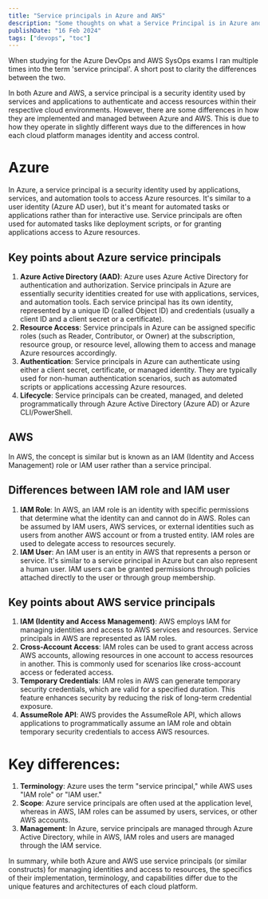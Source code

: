 ```yaml
---
title: "Service principals in Azure and AWS"
description: "Some thoughts on what a Service Principal is in Azure and AWS, and also how these differ between Azure and AWS"
publishDate: "16 Feb 2024"
tags: ["devops", "toc"]
---
```


When studying for the Azure DevOps and AWS SysOps exams I ran multiple times into the term 'service principal'. A short post to clarity the differences between the two.

In both Azure and AWS, a service principal is a security identity used by services and applications to authenticate and access resources within their respective cloud environments. However, there are some differences in how they are implemented and managed between Azure and AWS. This is due to how they operate in slightly different ways due to the differences in how each cloud platform manages identity and access control.

# Azure

In Azure, a service principal is a security identity used by applications, services, and automation tools to access Azure resources. It's similar to a user identity (Azure AD user), but it's meant for automated tasks or applications rather than for interactive use. Service principals are often used for automated tasks like deployment scripts, or for granting applications access to Azure resources.

## Key points about Azure service principals

1. **Azure Active Directory (AAD)**: Azure uses Azure Active Directory for authentication and authorization. Service principals in Azure are essentially security identities created for use with applications, services, and automation tools. Each service principal has its own identity, represented by a unique ID (called Object ID) and credentials (usually a client ID and a client secret or a certificate).
2. **Resource Access**: Service principals in Azure can be assigned specific roles (such as Reader, Contributor, or Owner) at the subscription, resource group, or resource level, allowing them to access and manage Azure resources accordingly.
3. **Authentication**: Service principals in Azure can authenticate using either a client secret, certificate, or managed identity. They are typically used for non-human authentication scenarios, such as automated scripts or applications accessing Azure resources.
4. **Lifecycle**: Service principals can be created, managed, and deleted programmatically through Azure Active Directory (Azure AD) or Azure CLI/PowerShell.

## AWS

In AWS, the concept is similar but is known as an IAM (Identity and Access Management) role or IAM user rather than a service principal.

## Differences between IAM role and IAM user

1. **IAM Role**: In AWS, an IAM role is an identity with specific permissions that determine what the identity can and cannot do in AWS. Roles can be assumed by IAM users, AWS services, or external identities such as users from another AWS account or from a trusted entity. IAM roles are used to delegate access to resources securely.
2. **IAM User**: An IAM user is an entity in AWS that represents a person or service. It's similar to a service principal in Azure but can also represent a human user. IAM users can be granted permissions through policies attached directly to the user or through group membership.

## Key points about AWS service principals

1. **IAM (Identity and Access Management)**: AWS employs IAM for managing identities and access to AWS services and resources. Service principals in AWS are represented as IAM roles.
2. **Cross-Account Access**: IAM roles can be used to grant access across AWS accounts, allowing resources in one account to access resources in another. This is commonly used for scenarios like cross-account access or federated access.
3. **Temporary Credentials**: IAM roles in AWS can generate temporary security credentials, which are valid for a specified duration. This feature enhances security by reducing the risk of long-term credential exposure.
4. **AssumeRole API**: AWS provides the AssumeRole API, which allows applications to programmatically assume an IAM role and obtain temporary security credentials to access AWS resources.

# Key differences:

1. **Terminology**: Azure uses the term "service principal," while AWS uses "IAM role" or "IAM user."
2. **Scope**: Azure service principals are often used at the application level, whereas in AWS, IAM roles can be assumed by users, services, or other AWS accounts.
3. **Management**: In Azure, service principals are managed through Azure Active Directory, while in AWS, IAM roles and users are managed through the IAM service.

In summary, while both Azure and AWS use service principals (or similar constructs) for managing identities and access to resources, the specifics of their implementation, terminology, and capabilities differ due to the unique features and architectures of each cloud platform.

